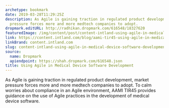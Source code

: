 ```yaml
---
archetype: bookmark
date: 2019-03-28T11:29:25Z
description: As Agile is gaining traction in regulated product development, market
  pressure forces more and more medtech companies to adopt.
dropmark.editURL: http://radhikan.dropmark.com/616548/18327620
featuredImage: /img/content/post/content-intland-using-agile-in-medical-device-software-development.png
link: https://content.intland.com/blog/aami-tir45-using-agile-in-medical-device-software-development?hs_amp=true
linkBrand: content.intland.com
slug: content-intland-using-agile-in-medical-device-software-development
source:
  name: Dropmark
  apiendpoint: https://shah.dropmark.com/616548.json
title: Using Agile in Medical Device Software Development
---
```

As Agile is gaining traction in regulated product development, market pressure forces more and more medtech companies to adopt. To calm worries about compliance in an Agile environment, AAMI TIR45 provides guidance on the use of Agile practices in the development of medical device software.